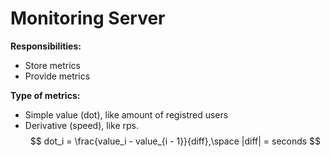 # Monitoring Server

**Responsibilities:**
- Store metrics
- Provide metrics

**Type of metrics:**
- Simple value (dot), like amount of registred users
- Derivative (speed), like rps.
$$
dot_i = \frac{value_i - value_{i - 1}}{diff},\space |diff| = seconds
$$
